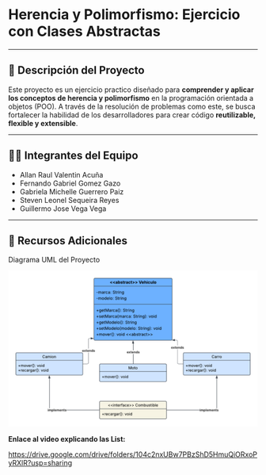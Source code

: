 # Herencia y Polimorfismo: Ejercicio con Clases Abstractas

---

## 🚀 Descripción del Proyecto
Este proyecto es un ejercicio practico diseñado para **comprender y aplicar los conceptos de herencia y polimorfismo** en la programación orientada a objetos (POO). A través de la resolución de problemas como este, se busca fortalecer la habilidad de los desarrolladores para crear código **reutilizable, flexible y extensible**.

---

## 👨‍💻 Integrantes del Equipo
- Allan Raul Valentin Acuña
- Fernando Gabriel Gomez Gazo
- Gabriela Michelle Guerrero Paiz
- Steven Leonel Sequeira Reyes
- Guillermo Jose Vega Vega

---

## 🔗 Recursos Adicionales

Diagrama UML del Proyecto

![Diagrama de Clases](images/DiagramaUML.png)

**Enlace al video explicando las List:**

https://drive.google.com/drive/folders/104c2nxUBw7PBzShD5HmuQiORxoPyRXlR?usp=sharing
